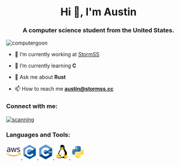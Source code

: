 <h1 align="center">Hi 👋, I'm Austin</h1>
<h3 align="center">A computer science student from the United States.</h3>

<p align="left"> <img src="https://komarev.com/ghpvc/?username=computergoon&label=Profile%20views&color=0e75b6&style=flat" alt="computergoon" /> </p>

- 🔭 I’m currently working at [StormSS](https://stormss.cc)

- 🌱 I’m currently learning **C**

- 💬 Ask me about **Rust**

- 📫 How to reach me **austin@stormss.cc**

<h3 align="left">Connect with me:</h3>
<p align="left">
<a href="https://discord.gg/scanning" target="blank"><img align="center" src="https://raw.githubusercontent.com/rahuldkjain/github-profile-readme-generator/master/src/images/icons/Social/discord.svg" alt="scanning" height="30" width="40" /></a>
</p>

<h3 align="left">Languages and Tools:</h3>
<p align="left"> <a href="https://aws.amazon.com" target="_blank" rel="noreferrer"> <img src="https://raw.githubusercontent.com/devicons/devicon/master/icons/amazonwebservices/amazonwebservices-original-wordmark.svg" alt="aws" width="40" height="40"/> </a> <a href="https://www.cprogramming.com/" target="_blank" rel="noreferrer"> <img src="https://raw.githubusercontent.com/devicons/devicon/master/icons/c/c-original.svg" alt="c" width="40" height="40"/> </a> <a href="https://www.w3schools.com/cpp/" target="_blank" rel="noreferrer"> <img src="https://raw.githubusercontent.com/devicons/devicon/master/icons/cplusplus/cplusplus-original.svg" alt="cplusplus" width="40" height="40"/> </a> <a href="https://www.linux.org/" target="_blank" rel="noreferrer"> <img src="https://raw.githubusercontent.com/devicons/devicon/master/icons/linux/linux-original.svg" alt="linux" width="40" height="40"/> </a> <a href="https://www.python.org" target="_blank" rel="noreferrer"> <img src="https://raw.githubusercontent.com/devicons/devicon/master/icons/python/python-original.svg" alt="python" width="40" height="40"/> </a> </p>
